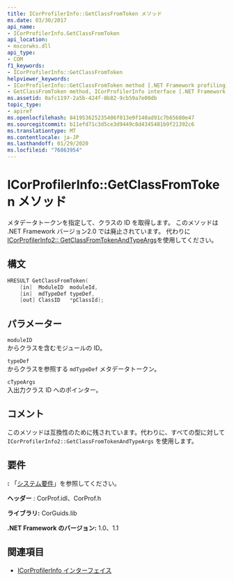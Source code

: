 ```yaml
---
title: ICorProfilerInfo::GetClassFromToken メソッド
ms.date: 03/30/2017
api_name:
- ICorProfilerInfo.GetClassFromToken
api_location:
- mscorwks.dll
api_type:
- COM
f1_keywords:
- ICorProfilerInfo::GetClassFromToken
helpviewer_keywords:
- ICorProfilerInfo::GetClassFromToken method [.NET Framework profiling]
- GetClassFromToken method, ICorProfilerInfo interface [.NET Framework profiling]
ms.assetid: 0afc1197-2a5b-424f-8b82-9cb59a7e00db
topic_type:
- apiref
ms.openlocfilehash: 841953625235406f013e9f140ad91c7b65680e47
ms.sourcegitcommit: b11efd71c3d5ce3d9449c8d4345481b9f21392c6
ms.translationtype: MT
ms.contentlocale: ja-JP
ms.lasthandoff: 01/29/2020
ms.locfileid: "76863954"
---
```

# <a name="icorprofilerinfogetclassfromtoken-method"></a>ICorProfilerInfo::GetClassFromToken メソッド
メタデータトークンを指定して、クラスの ID を取得します。 このメソッドは .NET Framework バージョン2.0 では廃止されています。 代わりに[ICorProfilerInfo2:: GetClassFromTokenAndTypeArgs](icorprofilerinfo2-getclassfromtokenandtypeargs-method.md)を使用してください。  
  
## <a name="syntax"></a>構文  
  
```cpp  
HRESULT GetClassFromToken(  
    [in]  ModuleID  moduleId,  
    [in]  mdTypeDef typeDef,  
    [out] ClassID   *pClassId);  
```  
  
## <a name="parameters"></a>パラメーター  
 `moduleID`  
 からクラスを含むモジュールの ID。  
  
 `typeDef`  
 からクラスを参照する `mdTypeDef` メタデータトークン。  
  
 `cTypeArgs`  
 入出力クラス ID へのポインター。  
  
## <a name="remarks"></a>コメント  
 このメソッドは互換性のために残されています。代わりに、すべての型に対して `ICorProfilerInfo2::GetClassFromTokenAndTypeArgs` を使用します。  
  
## <a name="requirements"></a>要件  
 **:** 「[システム要件](../../../../docs/framework/get-started/system-requirements.md)」を参照してください。  
  
 **ヘッダー** : CorProf.idl、CorProf.h  
  
 **ライブラリ:** CorGuids.lib  
  
 **.NET Framework のバージョン:** 1.0、1.1  
  
## <a name="see-also"></a>関連項目

- [ICorProfilerInfo インターフェイス](icorprofilerinfo-interface.md)
